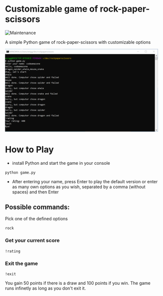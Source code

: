 # Customizable game of rock-paper-scissors

![Maintenance](https://img.shields.io/badge/Maintained%3F-yes-green.svg)

A simple Python game of rock-paper-scissors with customizable options

![screenshot](img/rps_game.PNG)

# How to Play

- install Python and start the game in your console

```
python game.py
```

- After entering your name, press Enter to play the default version or enter as many own options as you wish, separated by a comma (without spaces) and then Enter

## Possible commands:

Pick one of the defined options

```
rock
```

### Get your current score

```
!rating
```

### Exit the game

```
!exit
```

You gain 50 points if there is a draw and 100 points if you win.
The game runs infinetly as long as you don't exit it.
